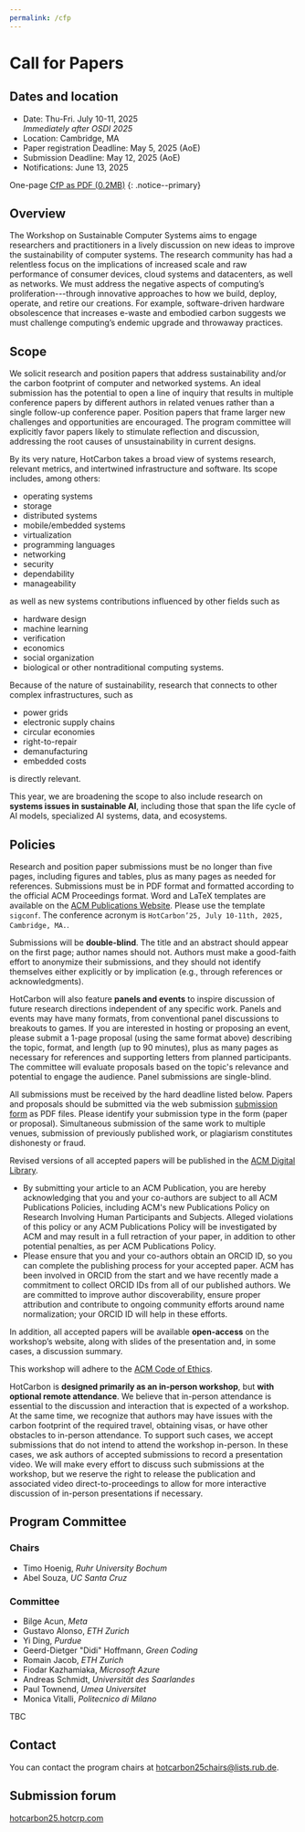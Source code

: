 ```yaml
---
permalink: /cfp
---
```


# Call for Papers

<!-- **2024 data**  
Stay tuned for updates!
{: .notice--warning}
--- -->


## Dates and location

- Date: Thu-Fri. July 10-11, 2025  
_Immediately after OSDI 2025_
- Location: Cambridge, MA
- Paper registration Deadline: May 5, 2025 (AoE)
- Submission Deadline: May 12, 2025 (AoE)
- Notifications: June 13, 2025


One-page [CfP as PDF (0.2MB)](/assets/2025/HotCarbon25_CfP.pdf)
{: .notice--primary}

## Overview

The Workshop on Sustainable Computer Systems aims to engage researchers and practitioners in a lively discussion on new ideas to improve the sustainability of computer systems. The research community has had a relentless focus on the implications of increased scale and raw performance of consumer devices, cloud systems and datacenters, as well as networks. We must address the negative aspects of computing’s proliferation---through innovative approaches to how we build, deploy, operate, and retire our creations. For example, software-driven hardware obsolescence that increases e-waste and embodied carbon suggests we must challenge computing’s endemic upgrade and throwaway practices.

<!-- The [National Science Foundation](https://www.nsf.gov/pubs/2022/nsf22060/nsf22060.jsp) has recently called for research on exactly this problem domain: -->

<!-- > Environmental impacts of computing technologies extend well beyond their energy consumption and require a holistic focus on broader sustainability. Negative impacts of greenhouse gas emissions, depletion of rare earth elements, and e-waste are exacerbated by the proliferation of computing throughout society and treatment of computing systems as disposable commodities with planned obsolescence. Furthermore, environmental concerns range from the better-known carbon footprint from energy consumption (e.g., cloud) to equally important concerns of embodied carbon[1], generation of methane, carcinogens, volatile organic compounds, and eutrophication, among others. Widespread use of compute intensive techniques (e.g., blockchain and artificial intelligence), handling and moving massive amounts of data, the rollout of next generation wireless/edge networks, and growth of smart devices amplifies the environmental concerns of this proliferation of computing. A new sustainable way of thinking about computing, across the full lifecycle – including manufacturing, operation, and disposal – is necessary to meet the needs of the present without compromising the wellbeing of future generations. -->

## Scope

We solicit research and position papers that address sustainability and/or the carbon footprint of computer and networked systems. An ideal submission has the potential to open a line of inquiry that results in multiple conference papers by different authors in related venues rather than a single follow-up conference paper. Position papers that frame larger new challenges and opportunities are encouraged. The program committee will explicitly favor papers likely to stimulate reflection and discussion, addressing the root causes of unsustainability in current designs.

By its very nature, HotCarbon takes a broad view of systems research, relevant metrics, and intertwined infrastructure and software. Its scope includes, among others:

- operating systems
- storage
- distributed systems
- mobile/embedded systems
- virtualization
- programming languages
- networking
- security
- dependability
- manageability

as well as new systems contributions influenced by other fields such as

- hardware design
- machine learning
- verification
- economics
- social organization
- biological or other nontraditional computing systems.

Because of the nature of sustainability, research that connects to other complex infrastructures, such as

- power grids
- electronic supply chains
- circular economies
- right-to-repair
- demanufacturing
- embedded costs

is directly relevant.

This year, we are broadening the scope to also include research on **systems issues in sustainable AI**, including those that span the life cycle of AI models, specialized AI systems, data, and ecosystems.

## Policies

Research and position paper submissions must be no longer than five pages, including figures and tables, plus as many pages as needed for references. Submissions must be in PDF format and formatted according to the official ACM Proceedings format. Word and LaTeX templates are available on the [ACM Publications Website](https://www.acm.org/publications/proceedings-template). Please use the template `sigconf`. The conference acronym is `HotCarbon’25, July 10-11th, 2025, Cambridge, MA.`.

Submissions will be **double-blind**. The title and an abstract should appear on the first page; author names should not. Authors must make a good-faith effort to anonymize their submissions, and they should not identify themselves either explicitly or by implication (e.g., through references or acknowledgments).

HotCarbon will also feature **panels and events** to inspire discussion of future research directions independent of any specific work. Panels and events may have many formats, from conventional panel discussions to breakouts to games. If you are interested in hosting or proposing an event, please submit a 1-page proposal (using the same format above) describing the topic, format, and length (up to 90 minutes), plus as many pages as necessary for references and supporting letters from planned participants. The committee will evaluate proposals based on the topic's relevance and potential to engage the audience. Panel submissions are single-blind.

All submissions must be received by the hard deadline listed below. Papers and proposals should be submitted via the web submission [submission form](#submission-form) as PDF files. Please identify your submission type in the form (paper or proposal). Simultaneous submission of the same work to multiple venues, submission of previously published work, or plagiarism constitutes dishonesty or fraud.

Revised versions of all accepted papers will be published in the [ACM Digital Library](https://dl.acm.org). 

- By submitting your article to an ACM Publication, you are hereby acknowledging that you and your co-authors are subject to all ACM Publications Policies, including ACM's new Publications Policy on Research Involving Human Participants and Subjects. Alleged violations of this policy or any ACM Publications Policy will be investigated by ACM and may result in a full retraction of your paper, in addition to other potential penalties, as per ACM Publications Policy.
- Please ensure that you and your co-authors obtain an ORCID ID, so you can complete the publishing process for your accepted paper.  ACM has been involved in ORCID from the start and we have recently made a commitment to collect ORCID IDs from all of our published authors. We are committed to improve author discoverability, ensure proper attribution and contribute to ongoing community efforts around name normalization; your ORCID ID will help in these efforts.

In addition, all accepted papers will be available **open-access** on the workshop’s website, along with slides of the presentation and, in some cases, a discussion summary.

This workshop will adhere to the [ACM Code of Ethics](https://www.acm.org/code-of-ethics).

HotCarbon is **designed primarily as an in-person workshop**, but **with optional remote attendance**. We believe that in-person attendance is essential to the discussion and interaction that is expected of a workshop. At the same time, we recognize that authors may have issues with the carbon footprint of the required travel, obtaining visas, or have other obstacles to in-person attendance. To support such cases, we accept submissions that do not intend to attend the workshop in-person. In these cases, we ask authors of accepted submissions to record a presentation video. We will make every effort to discuss such submissions at the workshop, but we reserve the right to release the publication and associated video direct-to-proceedings to allow for more interactive discussion of in-person presentations if necessary.

## Program Committee

### Chairs

- Timo Hoenig, _Ruhr University Bochum_
- Abel Souza, _UC Santa Cruz_

### Committee

<!-- - Akshitha Sriraman, _CMU_ -->
<!-- - Asaf Cidon, _Columbia University_ -->
<!-- - Ben Pfaff, _Feldera_ -->
<!-- - Bobbie Manne, _AMD Research_ -->
<!-- - Colleen Josephson, _UC Santa Cruz_ -->
<!-- - Eun Kyung Lee, _IBM_ -->
<!-- - Karin Strauss, _Microsoft Research_ -->
<!-- - Mosharaf Chowdhury, _University of Michigan_ -->
<!-- - Prashant Shenoy, _University of Massachusetts Amherst_ -->
- Bilge Acun, _Meta_
- Gustavo Alonso, _ETH Zurich_
- Yi Ding, _Purdue_
- Geerd-Dietger "Didi" Hoffmann, _Green Coding_
- Romain Jacob, _ETH Zurich_
- Fiodar Kazhamiaka, _Microsoft Azure_
- Andreas Schmidt, _Universität des Saarlandes_
- Paul Townend, _Umea Universitet_
- Monica Vitalli, _Politecnico di Milano_

TBC

<!-- - Thomas Anderson, _University of Washington_ -->
<!-- - Timo Hoenig, _RUB_ -->
<!-- - Udit Gupta, _Cornell_ -->

## Contact

You can contact the program chairs at [hotcarbon25chairs@lists.rub.de](mailto:hotcarbon25chairs@lists.rub.de).

## Submission forum

[hotcarbon25.hotcrp.com](https://hotcarbon25.hotcrp.com/)
